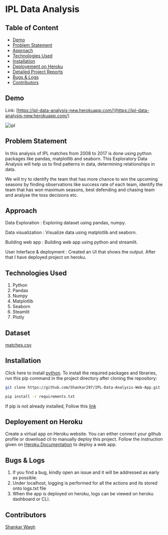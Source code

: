# IPL Data Analysis

## Table of Content
  * [Demo](#demo)
  * [Problem Statement](#problem-statement)
  * [Approach](#approach)
  * [Technologies Used](#technologies-used)
  * [Installation](#installation)
  * [Deployement on Heroku](#deployement-on-heroku)
  * [Detailed Project Reports](#detailed-project-reports)
  * [Bugs & Logs](#bugs--logs)
  * [Contributors](#contributors)

## Demo
Link: [https://ipl-data-analysis-new.herokuapp.com/](https://ipl-data-analysis-new.herokuapp.com/)

![ipl](https://user-images.githubusercontent.com/76767335/171602929-57f6ae3c-1988-4b1c-aa4c-7a0e6e2dfced.gif)

## Problem Statement
In this analysis of IPL matches from 2008 to 2017 is done using python packages like pandas, matplotlib and seaborn. This Exploratory Data Analysis will help us to find patterns in data, determining relationships in data. 

We will try to identify the team that has more chance to win the upcoming seasons by finding observations like success rate of each team, identify the team that has won maximum seasons, best defending and chasing team and analyse the toss decisions etc.

## Approach
Data Exploration : Exploring dataset using pandas, numpy.

Data visualization : Visualize data using matplotlib and seaborn.

Building web app : Building web app using python and streamlit.

User Interface & deployment :  Created an UI that shows the output.
                          After that I have deployed project on heroku.
## Technologies Used
 
   1. Python 
   2. Pandas
   3. Numpy
   4. Matplotlib
   5. Seaborn
   6. Steamlit
   7. Plotly

## Dataset
[matches.csv](https://github.com/Shankar297/IPL-Data-Analysis-Web-App/blob/main/matches.csv)

## Installation
Click here to install [python](https://www.python.org/downloads/). To install the required packages and libraries, run this pip command in the project directory after cloning the repository:
```bash
git clone https://github.com/Shankar297/IPL-Data-Analysis-Web-App.git
```
```bash
pip install -r requirements.txt
```
If pip is not already installed, Follow this [link](https://pip.pypa.io/en/stable/installation/)

## Deployement on Heroku
Create a virtual app on Heroku website. You can either connect your github profile or download cli to manually deploy this project.
Follow the instruction given on [Heroku Documentation](https://devcenter.heroku.com/articles/getting-started-with-python) to deploy a web app.

## Bugs & Logs

1. If you find a bug, kindly open an issue and it will be addressed as early as possible.
2. Under localhost, logging is performed for all the actions and its stored onto logs.txt file
3. When the app is deployed on heroku, logs can be viewed on  heroku dashboard or CLI.

## Contributors
  [Shankar Wagh](https://github.com/Shankar297)
